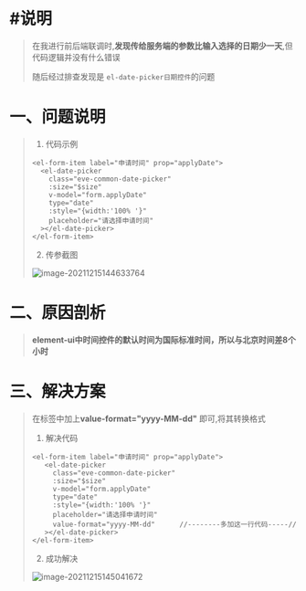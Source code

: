 # #说明

>在我进行前后端联调时,**发现传给服务端的参数比输入选择的日期少一天**,但代码逻辑并没有什么错误
>
>随后经过排查发现是 `el-date-picker日期控件`的问题

# 一、问题说明

>1. 代码示例
>
>```vue
><el-form-item label="申请时间" prop="applyDate">
>   <el-date-picker
>     class="eve-common-date-picker"
>     :size="$size"
>     v-model="form.applyDate"
>     type="date"
>     :style="{width:'100% '}"
>     placeholder="请选择申请时间"
>   ></el-date-picker>
></el-form-item>
>```
>
>2. 传参截图
>
>![image-20211215144633764](https://s2.loli.net/2022/02/15/lAUf5VeMRYqxXJj.png)

# 二、原因剖析

>**element-ui中时间控件的默认时间为国际标准时间，所以与北京时间差8个小时**

# 三、解决方案

>在标签中加上**value-format="yyyy-MM-dd"** 即可,将其转换格式
>
>1. 解决代码
>
>   ```vue
>   <el-form-item label="申请时间" prop="applyDate">
>      <el-date-picker
>        class="eve-common-date-picker"
>        :size="$size"
>        v-model="form.applyDate"
>        type="date"
>        :style="{width:'100% '}"
>        placeholder="请选择申请时间"
>        value-format="yyyy-MM-dd"      //--------多加这一行代码-----//
>      ></el-date-picker>
>   </el-form-item>
>   ```
>
>   
>
>2. 成功解决
>
>![image-20211215145041672](https://s2.loli.net/2022/02/15/TZU1S8DKeEVx6WC.png) 